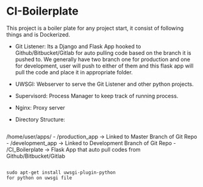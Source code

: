 # CI-Boilerplate
This project is a boiler plate for any project start, it consist of following things and is Dockerized.

- Git Listener: Its a  Django and Flask App hooked to Github/Bitbucket/Gitlab for auto pulling code based on the branch it is pushed to.
  We generally have two branch one for production and one for development,  user will push to either of them and this 
  flask app will pull the code and place it in appropriate folder.
  
- UWSGI: Webserver to serve the Git Listener and other python projects.

- Supervisord: Process Manager to keep track of running process.

- Nginx: Proxy server

- Directory Structure:
  ```
/home/user/apps/
    - /production_app      -> Linked to Master Branch of Git Repo
    - /development_app    -> Linked to Development Branch of Git Repo
    - /CI_Boilerplate      -> Flask App that auto pull codes from Github/Bitbucket/Gitlab
```

sudo apt-get install uwsgi-plugin-python
for python on uwsgi file
